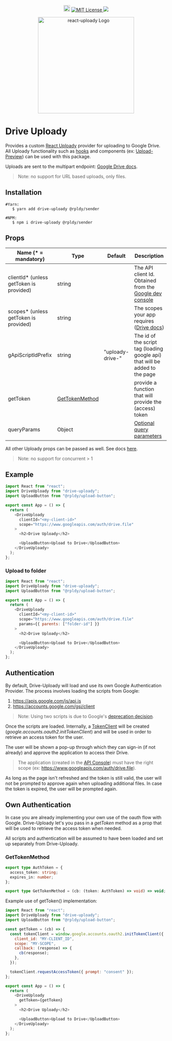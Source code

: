 
<p align="center">
    <a href="https://badge.fury.io/js/drive-uploady">
        <img src="https://badge.fury.io/js/drive-uploady.svg" alt="npm version" height="20"></a>
    <a href="LICENSE.md">
       <img src="https://img.shields.io/github/license/rpldy/drive-uploady?color=blue&style=plastic" alt="MIT License"/>
    </a>
    <a href="CODE_OF_CONDUCT.md">
       <img src="https://img.shields.io/badge/Contributor%20Covenant-v2.0%20adopted-ff69b4.svg"/> 
    </a>    
</p>


<p align="center">
    <img src="https://res.cloudinary.com/yoavniran/image/upload/v1605473499/drive-uploady-logo_ymcfcm.png" width="300" alt='react-uploady Logo' aria-label='react-uploady' />   
</p>

# Drive Uploady

Provides a custom [React Uploady](https://react-uploady.org) provider for uploading to Google Drive.
All Uploady functionality such as [hooks](https://react-uploady.org/docs/category/hooks/) and components (ex: [Upload-Preview](https://react-uploady.org/docs/api/components/uploadPreview/)) can be used with this package.

Uploads are sent to the multipart endpoint: [Google Drive docs](https://developers.google.com/drive/api/v3/manage-uploads#multipart). 

> Note: no support for URL based uploads, only files.

## Installation

```shell
#Yarn:  
   $ yarn add drive-uploady @rpldy/sender

#NPM:
   $ npm i drive-uploady @rpldy/sender
``` 

## Props

| Name (* = mandatory)                    | Type                              | Default            | Description                                                                                               |
|-----------------------------------------|-----------------------------------|--------------------|-----------------------------------------------------------------------------------------------------------|
| clientId* (unless getToken is provided) | string                            |                    | The API client Id. Obtained from the [Google dev console](https://console.developers.google.com/)         |              
| scopes* (unless getToken is provided)   | string                            |                    | The scopes your app requires ([Drive docs](https://developers.google.com/drive/api/v2/about-auth))        |
| gApiScriptIdPrefix                      | string                            | "uploady-drive-"   | The id of the script tag (loading google api) that will be added to the page                              |
| getToken                                | [GetTokenMethod](#gettokenmethod) |                    | provide a function that will provide the (access) token                                                   |
| queryParams                             | Object                            |                    | [Optional query parameters](https://developers.google.com/drive/api/v3/reference/files/create#parameters) |

All other Uploady props can be passed as well. See docs [here](https://react-uploady.org/docs/api/#props).

> Note: no support for concurrent > 1

## Example

```javascript
import React from "react";
import DriveUploady from "drive-uploady";
import UploadButton from "@rpldy/upload-button";

export const App = () => {
  return (
    <DriveUploady
      clientId="<my-client-id>"
      scope="https://www.googleapis.com/auth/drive.file"
    >
      <h2>Drive Uploady</h2>

      <UploadButton>Upload to Drive</UploadButton>
    </DriveUploady>
  );
};
```

### Upload to folder

```javascript
import React from "react";
import DriveUploady from "drive-uploady";
import UploadButton from "@rpldy/upload-button";

export const App = () => {
  return (
    <DriveUploady
      clientId="<my-client-id>"
      scope="https://www.googleapis.com/auth/drive.file"
      params={{ parents: ["folder-id"] }}
    >
      <h2>Drive Uploady</h2>

      <UploadButton>Upload to Drive</UploadButton>
    </DriveUploady>
  );
};

```

## Authentication

By default, Drive-Uploady will load and use its own Google Authentication Provider. 
The process involves loading the scripts from Google:

1. https://apis.google.com/js/api.js
2. https://accounts.google.com/gsi/client

> Note: Using two scripts is due to Google's [deprecation decision](https://developers.googleblog.com/2022/03/gis-jsweb-authz-migration.html).

Once the scripts are loaded. Internally, a [TokenClient](https://developers.google.com/identity/oauth2/web/reference/js-reference#TokenClient) will be created (_google.accounts.oauth2.initTokenClient_) and will be used in order
to retrieve an access token for the user. 

The user will be shown a pop-up through which they can sign-in (if not already) and approve the application to access their Drive. 

> The application (created in the [API Console](https://console.cloud.google.com/)) must have the right scope (ex: https://www.googleapis.com/auth/drive.file).

As long as the page isn't refreshed and the token is still valid, the user will not be prompted to approve again when uploading additional files.
In case the token is expired, the user will be prompted again.

## Own Authentication

In case you are already implementing your own use of the oauth flow with Google. 
Drive-Uploady let's you pass in a _getToken_ method as a prop that will be used to retrieve the access token when needed.

All scripts and authentication will be assumed to have been loaded and set up separately from Drive-Uploady.

### GetTokenMethod

```typescript
export type AuthToken = {
  access_token: string;
  expires_in: number;
};

export type GetTokenMethod = (cb: (token: AuthToken) => void) => void;
```

Example use of getToken() implementation:  

```javascript
import React from "react";
import DriveUploady from "drive-uploady";
import UploadButton from "@rpldy/upload-button";

const getToken = (cb) => {
  const tokenClient = window.google.accounts.oauth2.initTokenClient({
    client_id: "MY-CLIENT_ID",
    scope: "MY-SCOPE",
    callback: (response) => {
      cb(response);
    },
  });

  tokenClient.requestAccessToken({ prompt: "consent" });
};

export const App = () => {
  return (
    <DriveUploady
      getToken={getToken}
    >
      <h2>Drive Uploady</h2>

      <UploadButton>Upload to Drive</UploadButton>
    </DriveUploady>
  );
};
```

